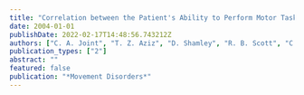 ```yaml
---
title: "Correlation between the Patient's Ability to Perform Motor Tasks, Their Perception of This Ability, Their Mood and Affect, and the Relationship of These with Levodopa and Deep Brain Stimulation in Parkinson's Disease"
date: 2004-01-01
publishDate: 2022-02-17T14:48:56.743212Z
authors: ["C. A. Joint", "T. Z. Aziz", "D. Shamley", "R. B. Scott", "C. Fletcher", "D. Foxcroft"]
publication_types: ["2"]
abstract: ""
featured: false
publication: "*Movement Disorders*"
---
```


